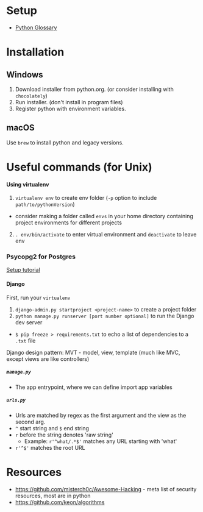 # Setup
- [Python Glossary](https://github.com/zacanger/doc/blob/master/python-glossary.md)

# Installation
## Windows
1. Download installer from python.org. (or consider installing with `chocolately`)
2. Run installer. (don't install in program files)
3. Register python with environment variables.

## macOS
Use `brew` to install python and legacy versions.


# Useful commands (for Unix)

#### Using virtualenv
1. `virtualenv env` to create env folder (`-p` option to include `path/to/pythonVersion`)
  - consider making a folder called `envs` in your home directory containing project environments for different projects
2. `. env/bin/activate` to enter virtual environment and `deactivate` to leave env

### Psycopg2 for Postgres
[Setup tutorial](https://wiki.postgresql.org/wiki/Psycopg2_Tutorial)

#### Django
First, run your `virtualenv`

1. `django-admin.py startproject <project-name>` to create a project folder
2. `python manage.py runserver [port number optional]` to run the Django dev server

- `$ pip freeze > requirements.txt` to echo a list of dependencies to a `.txt` file

Django design pattern: MVT - model, view, template (much like MVC, except views are like controllers)

##### `manage.py`
- The app entrypoint, where we can define import app variables

##### `urls.py`
- Urls are matched by regex as the first argument and the view as the second arg.
- `^` start string and `$` end string
- `r` before the string denotes 'raw string'
  - Example: `r'^what/.*$'` matches any URL starting with 'what'
- `r'^$'` matches the root URL

# Resources

- https://github.com/misterch0c/Awesome-Hacking - meta list of security resources, most are in python
- https://github.com/keon/algorithms
